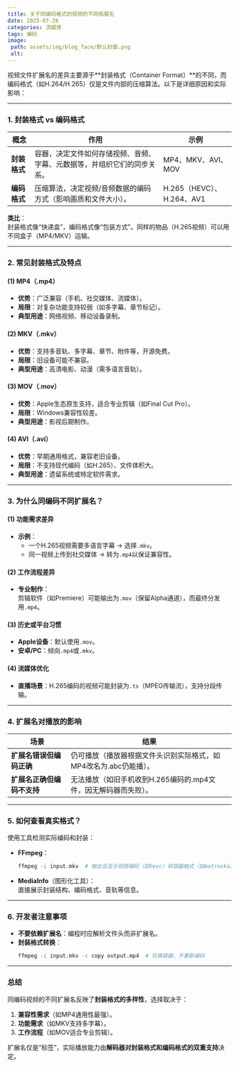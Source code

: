 ```yaml
---
title: 关于同编码格式的视频的不同拓展名
date: 2025-07-28
categories: 流媒体
tags: 编码
image:
 path: assets/img/blog_face/默认封面.png
 alt:
---
```

视频文件扩展名的差异主要源于**封装格式（Container Format）**的不同，而编码格式（如H.264/H.265）仅是文件内部的压缩算法。以下是详细原因和实际影响：

---

### **1. 封装格式 vs 编码格式**

| **概念**     | **作用**                                                                 | **示例**                  |
| ------------ | ------------------------------------------------------------------------ | ------------------------- |
| **封装格式** | 容器，决定文件如何存储视频、音频、字幕、元数据等，并组织它们的同步关系。 | MP4、MKV、AVI、MOV        |
| **编码格式** | 压缩算法，决定视频/音频数据的编码方式（影响画质和文件大小）。            | H.265（HEVC）、H.264、AV1 |

**类比**：  
封装格式像“快递盒”，编码格式像“包装方式”。同样的物品（H.265视频）可以用不同盒子（MP4/MKV）运输。

---

### **2. 常见封装格式及特点**
#### **(1) MP4（.mp4）**
- **优势**：广泛兼容（手机、社交媒体、流媒体）。  
- **局限**：对复杂功能支持较弱（如多字幕、章节标记）。  
- **典型用途**：网络视频、移动设备录制。

#### **(2) MKV（.mkv）**
- **优势**：支持多音轨、多字幕、章节、附件等，开源免费。  
- **局限**：旧设备可能不兼容。  
- **典型用途**：高清电影、动漫（需多语言音轨）。

#### **(3) MOV（.mov）**
- **优势**：Apple生态原生支持，适合专业剪辑（如Final Cut Pro）。  
- **局限**：Windows兼容性较差。  
- **典型用途**：影视后期制作。

#### **(4) AVI（.avi）**
- **优势**：早期通用格式，兼容老旧设备。  
- **局限**：不支持现代编码（如H.265）、文件体积大。  
- **典型用途**：遗留系统或特定软件需求。

---

### **3. 为什么同编码不同扩展名？**
#### **(1) 功能需求差异**
- **示例**：  
  - 一个H.265视频需要多语言字幕 → 选择`.mkv`。  
  - 同一视频上传到社交媒体 → 转为`.mp4`以保证兼容性。

#### **(2) 工作流程差异**
- **专业制作**：  
  剪辑软件（如Premiere）可能输出为`.mov`（保留Alpha通道），而最终分发用`.mp4`。

#### **(3) 历史或平台习惯**
- **Apple设备**：默认使用`.mov`。  
- **安卓/PC**：倾向`.mp4`或`.mkv`。

#### **(4) 流媒体优化**
- **直播场景**：H.265编码的视频可能封装为`.ts`（MPEG传输流），支持分段传输。

---

### **4. 扩展名对播放的影响**

| **场景**                   | **结果**                                                          |
| -------------------------- | ----------------------------------------------------------------- |
| **扩展名错误但编码正确**   | 仍可播放（播放器根据文件头识别实际格式，如MP4改名为.abc仍能播）。 |
| **扩展名正确但编码不支持** | 无法播放（如旧手机收到H.265编码的.mp4文件，因无解码器而失败）。   |

---

### **5. 如何查看真实格式？**
使用工具检测实际编码和封装：  
- **FFmpeg**：  
  ```bash
  ffmpeg -i input.mkv  # 输出会显示视频编码（如hevc）和容器格式（如matroska）
  ```
- **MediaInfo**（图形化工具）：  
  直接展示封装结构、编码格式、音轨等信息。

---

### **6. 开发者注意事项**
- **不要依赖扩展名**：编程时应解析文件头而非扩展名。  
- **封装格式转换**：  
  ```bash
  ffmpeg -i input.mkv -c copy output.mp4  # 仅换容器，不重新编码
  ```

---

### **总结**
同编码视频的不同扩展名反映了**封装格式的多样性**，选择取决于：  
1. **兼容性需求**（如MP4通用性最强）。  
2. **功能需求**（如MKV支持多字幕）。  
3. **工作流程**（如MOV适合专业剪辑）。  

扩展名仅是“标签”，实际播放能力由**解码器对封装格式和编码格式的双重支持**决定。
